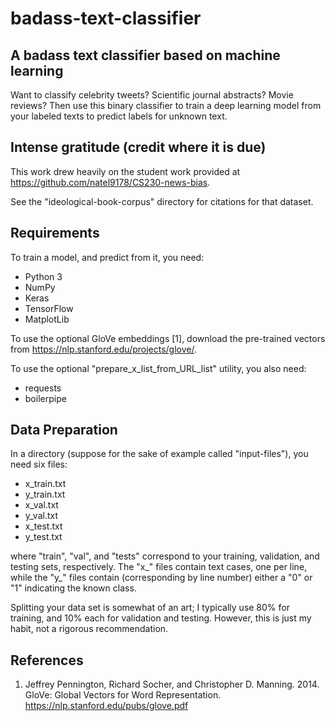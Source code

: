 # badass-text-classifier

## A badass text classifier based on machine learning

Want to classify celebrity tweets? Scientific journal abstracts? Movie reviews? Then use this binary classifier to train a deep learning model from your labeled texts to predict labels for unknown text.

## Intense gratitude (credit where it is due)

This work drew heavily on the student work provided at https://github.com/natel9178/CS230-news-bias.

See the "ideological-book-corpus" directory for citations for that dataset.

## Requirements

To train a model, and predict from it, you need:

- Python 3
- NumPy
- Keras
- TensorFlow
- MatplotLib

To use the optional GloVe embeddings [1], download the pre-trained vectors from https://nlp.stanford.edu/projects/glove/.

To use the optional "prepare_x_list_from_URL_list" utility, you also need:

- requests
- boilerpipe

## Data Preparation

In a directory (suppose for the sake of example called "input-files"), you need six files:

- x_train.txt
- y_train.txt
- x_val.txt
- y_val.txt
- x_test.txt
- y_test.txt

where "train", "val", and "tests" correspond to your training, validation, and testing sets, respectively. The "x_" files contain text cases, one per line, while the "y_" files contain (corresponding by line number) either a "0" or "1" indicating the known class.

Splitting your data set is somewhat of an art; I typically use 80% for training, and 10% each for validation and testing. However, this is just my habit, not a rigorous recommendation.

## References

1. Jeffrey Pennington, Richard Socher, and Christopher D. Manning. 2014. GloVe: Global Vectors for Word Representation. https://nlp.stanford.edu/pubs/glove.pdf




